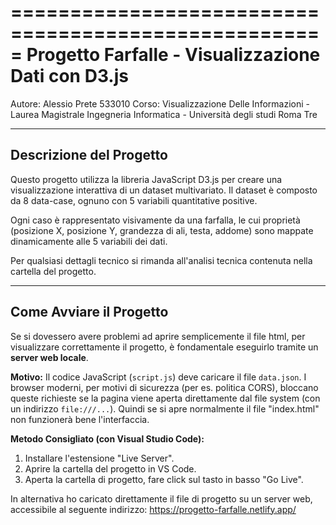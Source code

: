 =====================================================
 Progetto Farfalle - Visualizzazione Dati con D3.js
=====================================================

Autore: Alessio Prete 533010
Corso: Visualizzazione Delle Informazioni - Laurea Magistrale Ingegneria Informatica - Università degli studi Roma Tre
 
---

## Descrizione del Progetto

Questo progetto utilizza la libreria JavaScript D3.js per creare una visualizzazione interattiva di un dataset multivariato. Il dataset è composto da 8 data-case, ognuno con 5 variabili quantitative positive.

Ogni caso è rappresentato visivamente da una farfalla, le cui proprietà (posizione X, posizione Y, grandezza di ali, testa,  addome) sono mappate dinamicamente alle 5 variabili dei dati.

Per qualsiasi dettagli tecnico si rimanda all'analisi tecnica contenuta nella cartella del progetto.

---

## Come Avviare il Progetto

Se si dovessero avere problemi ad aprire semplicemente il file html, per visualizzare correttamente il progetto, è fondamentale eseguirlo tramite un **server web locale**.

**Motivo:** Il codice JavaScript (`script.js`) deve caricare il file `data.json`. I browser moderni, per motivi di sicurezza (per es. politica CORS), bloccano queste richieste se la pagina viene aperta direttamente dal file system (con un indirizzo `file:///...`). Quindi se si apre normalmente il file "index.html" non funzionerà bene l'interfaccia.

**Metodo Consigliato (con Visual Studio Code):**
1. Installare l'estensione "Live Server".
2. Aprire la cartella del progetto in VS Code.
3. Aperta la cartella di progetto, fare click sul tasto in basso "Go Live".

In alternativa ho caricato direttamente il file di progetto su un server web, accessibile al seguente indirizzo: https://progetto-farfalle.netlify.app/
